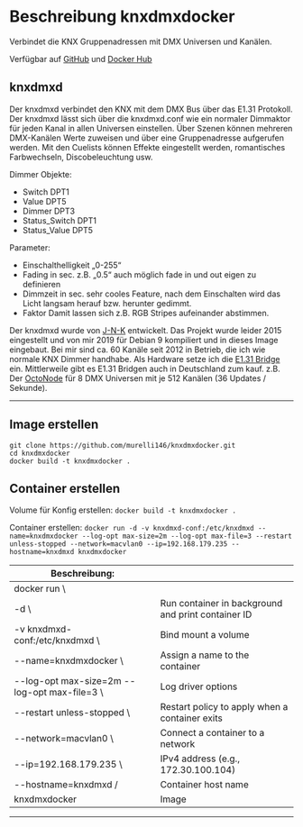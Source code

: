 # Beschreibung knxdmxdocker

Verbindet die KNX Gruppenadressen mit DMX Universen und Kanälen.

Verfügbar auf [GitHub](https://github.com/murelli146/knxdmxdocker) und [Docker Hub](https://hub.docker.com/r/murelli146/knxdmxdocker)


## knxdmxd
Der knxdmxd verbindet den KNX mit dem DMX Bus über das E1.31 Protokoll.
Der knxdmxd lässt sich über die knxdmxd.conf wie ein normaler Dimmaktor für jeden Kanal in allen Universen einstellen.
Über Szenen können mehreren DMX-Kanälen Werte zuweisen und über eine Gruppenadresse aufgerufen werden.
Mit den Cuelists können Effekte eingestellt werden, romantisches Farbwechseln, Discobeleuchtung usw.

Dimmer Objekte:

  * Switch DPT1
  * Value DPT5
  * Dimmer DPT3
  * Status_Switch DPT1
  * Status_Value DPT5

Parameter:

  * Einschalthelligkeit „0-255“
  * Fading in sec. z.B. „0.5“ auch möglich fade in und out eigen zu definieren
  * Dimmzeit in sec. sehr cooles Feature, nach dem Einschalten wird das Licht langsam herauf bzw. herunter gedimmt.
  * Faktor Damit lassen sich z.B. RGB Stripes aufeinander abstimmen.

Der knxdmxd wurde von [J-N-K](https://github.com/J-N-K/knxdmxd)  entwickelt. 
Das Projekt wurde leider 2015 eingestellt und von mir 2019 für Debian 9 kompiliert und in dieses Image eingebaut. 
Bei mir sind ca. 60 Kanäle seit 2012 in Betrieb, die ich wie normale KNX Dimmer handhabe. 
Als Hardware setze ich die [E1.31 Bridge](https://www.doityourselfchristmas.com/wiki/index.php?title=E1.31_Bridge) ein.
Mittlerweile gibt es E1.31 Bridgen auch in Deutschland zum kauf. 
z.B. Der [OctoNode](https://www.ulrichradig.de/home/index.php/dmx/8-kanal-art-net) für 8 DMX Universen mit je 512 Kanälen (36 Updates / Sekunde). 

---

## Image erstellen

```
git clone https://github.com/murelli146/knxdmxdocker.git
cd knxdmxdocker
docker build -t knxdmxdocker .

```

## Container erstellen

Volume für Konfig erstellen:
`docker build -t knxdmxdocker .`

Container erstellen:
`docker run -d -v knxdmxd-conf:/etc/knxdmxd --name=knxdmxdocker --log-opt max-size=2m --log-opt max-file=3 --restart unless-stopped --network=macvlan0 --ip=192.168.179.235 --hostname=knxdmxd knxdmxdocker`

|Beschreibung:| |
| --- | --- |
|docker run \												|                                                     |
|-d \														| Run container in background and print container ID  |
|-v knxdmxd-conf:/etc/knxdmxd \								| Bind mount a volume                                 |
|--name=knxdmxdocker \										| Assign a name to the container                      |
|--log-opt max-size=2m --log-opt max-file=3 \				| Log driver options                                  |
|--restart unless-stopped \									| Restart policy to apply when a container exits      |
|--network=macvlan0 \										| Connect a container to a network                    |
|--ip=192.168.179.235 \										| IPv4 address (e.g., 172.30.100.104)                 |
|--hostname=knxdmxd /										| Container host name                                 |
|knxdmxdocker 									| Image                                               |

---

